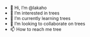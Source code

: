- 👋 Hi, I’m @lakaho
- 👀 I’m interested in trees
- 🌱 I’m currently learning trees
- 💞️ I’m looking to collaborate on trees
- 📫 How to reach me tree

<!---
lakaho/lakaho is a ✨ special ✨ repository because its `README.md` (this file) appears on your GitHub profile.
You can click the Preview link to take a look at your changes.
--->
